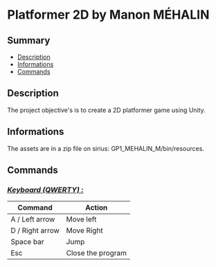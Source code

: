 # **Platformer 2D by Manon MÉHALIN**

## **Summary**
- [Description](##Description)
- [Informations](##Informations)
- [Commands](##Commands)

## **Description**

The project objective's is to create a 2D platformer game using Unity.

## **Informations**

The assets are in a zip file on sirius: GP1_MEHALIN_M/bin/resources.

## **Commands**

### <u>*Keyboard (QWERTY) :*</u>
Command         | Action
-------         | ------
A / Left arrow  | Move left
D / Right arrow | Move Right
Space bar       | Jump
Esc             | Close the program